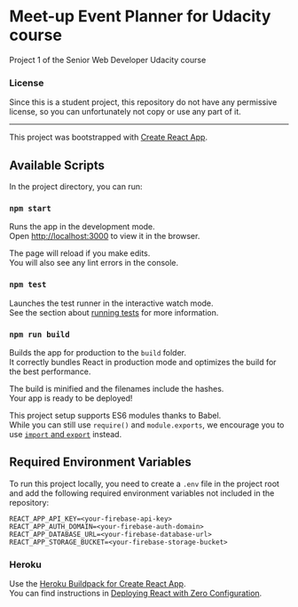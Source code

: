 # Meet-up Event Planner for Udacity course

Project 1 of the Senior Web Developer Udacity course

### License
Since this is a student project, this repository do not have any permissive license, so you can unfortunately not copy or use any part of it.

------------------------------------------------------------------------

This project was bootstrapped with [Create React App](https://github.com/facebookincubator/create-react-app).

## Available Scripts

In the project directory, you can run:

### `npm start`

Runs the app in the development mode.<br>
Open [http://localhost:3000](http://localhost:3000) to view it in the browser.

The page will reload if you make edits.<br>
You will also see any lint errors in the console.

### `npm test`

Launches the test runner in the interactive watch mode.  
See the section about [running tests](#running-tests) for more information.

### `npm run build`

Builds the app for production to the `build` folder.<br>
It correctly bundles React in production mode and optimizes the build for the best performance.

The build is minified and the filenames include the hashes.<br>
Your app is ready to be deployed!

This project setup supports ES6 modules thanks to Babel.  
While you can still use `require()` and `module.exports`, we encourage you to use [`import` and `export`](http://exploringjs.com/es6/ch_modules.html) instead.

## Required Environment Variables

To run this project locally, you need to create a `.env` file in the project root and add the following required environment variables not included in the repository:

```
REACT_APP_API_KEY=<your-firebase-api-key>
REACT_APP_AUTH_DOMAIN=<your-firebase-auth-domain>
REACT_APP_DATABASE_URL=<your-firebase-database-url>
REACT_APP_STORAGE_BUCKET=<your-firebase-storage-bucket>
```

### Heroku

Use the [Heroku Buildpack for Create React App](https://github.com/mars/create-react-app-buildpack).  
You can find instructions in [Deploying React with Zero Configuration](https://blog.heroku.com/deploying-react-with-zero-configuration).
